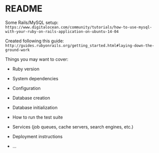 # README

Some Rails/MySQL setup:
`https://www.digitalocean.com/community/tutorials/how-to-use-mysql-with-your-ruby-on-rails-application-on-ubuntu-14-04`

Created following this guide: 
`http://guides.rubyonrails.org/getting_started.html#laying-down-the-ground-work`


Things you may want to cover:

* Ruby version

* System dependencies

* Configuration

* Database creation

* Database initialization

* How to run the test suite

* Services (job queues, cache servers, search engines, etc.)

* Deployment instructions

* ...
